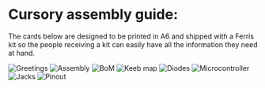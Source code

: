 Cursory assembly guide:
=======================

The cards below are designed to be printed in A6 and shipped with a Ferris kit so the people receiving a kit can easily have all the information they need at hand.

![Greetings](https://i.imgur.com/A0aignA.jpeg)
![Assembly](https://i.imgur.com/9mO0Vrl.jpeg)
![BoM](https://i.imgur.com/PUIFOxi.jpeg)
![Keeb map](https://i.imgur.com/3QpTI6m.jpeg)
![Diodes](https://i.imgur.com/WgII1Tx.jpeg)
![Microcontroller](https://i.imgur.com/m1sC2Tc.jpeg)
![Jacks](https://i.imgur.com/cJ2TTdF.jpeg)
![Pinout](https://i.imgur.com/aDIN4Sr.jpeg)
